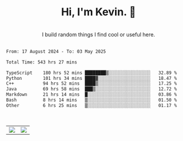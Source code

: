 <!--
**kevin-pek/kevin-pek** is a ✨ _special_ ✨ repository because its `README.md` (this file) appears on your GitHub profile.

Here are some ideas to get you started:

- 🔭 I’m currently working on ...
- 🌱 I’m currently learning ...
- 👯 I’m looking to collaborate on ...
- 🤔 I’m looking for help with ...
- 💬 Ask me about ...
- 📫 How to reach me: ...
- 😄 Pronouns: ...
- ⚡ Fun fact: ...
-->
<div align="center">
  <h1>Hi, I'm Kevin. 👋</h1>
  <br />
  I build random things I find cool or useful here.
</div>
<br />
<!--START_SECTION:waka-->

```txt
From: 17 August 2024 - To: 03 May 2025

Total Time: 543 hrs 27 mins

TypeScript    180 hrs 52 mins ████████▒░░░░░░░░░░░░░░░░   32.89 %
Python        101 hrs 34 mins ████▓░░░░░░░░░░░░░░░░░░░░   18.47 %
C++           94 hrs 52 mins  ████▒░░░░░░░░░░░░░░░░░░░░   17.25 %
Java          69 hrs 58 mins  ███▒░░░░░░░░░░░░░░░░░░░░░   12.72 %
Markdown      21 hrs 14 mins  █░░░░░░░░░░░░░░░░░░░░░░░░   03.86 %
Bash          8 hrs 14 mins   ▒░░░░░░░░░░░░░░░░░░░░░░░░   01.50 %
Other         6 hrs 25 mins   ▒░░░░░░░░░░░░░░░░░░░░░░░░   01.17 %
```

<!--END_SECTION:waka-->
<br />
<table width="100%">
  <tr>
    <td align="left" width="50%">
      <img src="https://github-readme-stats-kevin-pek.vercel.app/api?username=kevin-pek&include_all_commits=true&count_private=true&theme=rose_pine" />
    </td>
    <td align="right" width="50%">
      <img src="https://github-readme-stats-kevin-pek.vercel.app/api/top-langs?username=kevin-pek&langs_count=10&hide_progress=true&theme=rose_pine" />
    </td>
  </tr>
</table>
